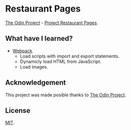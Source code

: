 # Restaurant Pages
[The Odin Project](https://www.theodinproject.com/) - [Project Restaurant Pages](https://www.theodinproject.com/courses/javascript/lessons/restaurant-page).

## What have I learned?
* [Webpack](https://webpack.js.org/).
  * Load scripts with import and export statements.
  * Dynamicly load HTML from JavaScript.
  * Load images.

## Acknowledgement
This project was made posible thanks to [The Odin Project](https://www.theodinproject.com/).

## License
[MIT](https://mit-license.org/).
